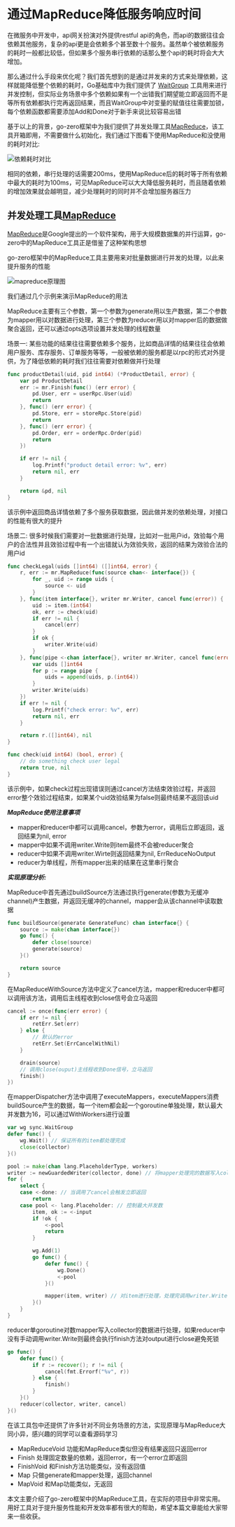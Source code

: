 # 通过MapReduce降低服务响应时间

在微服务中开发中，api网关扮演对外提供restful api的角色，而api的数据往往会依赖其他服务，复杂的api更是会依赖多个甚至数十个服务。虽然单个被依赖服务的耗时一般都比较低，但如果多个服务串行依赖的话那么整个api的耗时将会大大增加。

那么通过什么手段来优化呢？我们首先想到的是通过并发来的方式来处理依赖，这样就能降低整个依赖的耗时，Go基础库中为我们提供了 [WaitGroup](https://golang.org/pkg/sync/#WaitGroup) 工具用来进行并发控制，但实际业务场景中多个依赖如果有一个出错我们期望能立即返回而不是等所有依赖都执行完再返回结果，而且WaitGroup中对变量的赋值往往需要加锁，每个依赖函数都需要添加Add和Done对于新手来说比较容易出错

基于以上的背景，go-zero框架中为我们提供了并发处理工具[MapReduce](https://github.com/wjames2000/go-zero/blob/master/core/mr/mapreduce.go)，该工具开箱即用，不需要做什么初始化，我们通过下图看下使用MapReduce和没使用的耗时对比:

![依赖耗时对比](./images/mr_time.png)

相同的依赖，串行处理的话需要200ms，使用MapReduce后的耗时等于所有依赖中最大的耗时为100ms，可见MapReduce可以大大降低服务耗时，而且随着依赖的增加效果就会越明显，减少处理耗时的同时并不会增加服务器压力

## 并发处理工具[MapReduce](https://github.com/wjames2000/go-zero/tree/master/core/mr)

[MapReduce](https://zh.wikipedia.org/wiki/MapReduce)是Google提出的一个软件架构，用于大规模数据集的并行运算，go-zero中的MapReduce工具正是借鉴了这种架构思想  

go-zero框架中的MapReduce工具主要用来对批量数据进行并发的处理，以此来提升服务的性能  

![mapreduce原理图](./images/mr.png)

我们通过几个示例来演示MapReduce的用法  

MapReduce主要有三个参数，第一个参数为generate用以生产数据，第二个参数为mapper用以对数据进行处理，第三个参数为reducer用以对mapper后的数据做聚合返回，还可以通过opts选项设置并发处理的线程数量  

场景一: 某些功能的结果往往需要依赖多个服务，比如商品详情的结果往往会依赖用户服务、库存服务、订单服务等等，一般被依赖的服务都是以rpc的形式对外提供，为了降低依赖的耗时我们往往需要对依赖做并行处理  

```go
func productDetail(uid, pid int64) (*ProductDetail, error) {
	var pd ProductDetail
	err := mr.Finish(func() (err error) {
		pd.User, err = userRpc.User(uid)
		return
	}, func() (err error) {
		pd.Store, err = storeRpc.Store(pid)
		return
	}, func() (err error) {
		pd.Order, err = orderRpc.Order(pid)
		return
	})

	if err != nil {
		log.Printf("product detail error: %v", err)
		return nil, err
	}

	return &pd, nil
}
```

该示例中返回商品详情依赖了多个服务获取数据，因此做并发的依赖处理，对接口的性能有很大的提升  

场景二: 很多时候我们需要对一批数据进行处理，比如对一批用户id，效验每个用户的合法性并且效验过程中有一个出错就认为效验失败，返回的结果为效验合法的用户id  

```go
func checkLegal(uids []int64) ([]int64, error) {
	r, err := mr.MapReduce(func(source chan<- interface{}) {
		for _, uid := range uids {
			source <- uid
		}
	}, func(item interface{}, writer mr.Writer, cancel func(error)) {
		uid := item.(int64)
		ok, err := check(uid)
		if err != nil {
			cancel(err)
		}
		if ok {
			writer.Write(uid)
		}
	}, func(pipe <-chan interface{}, writer mr.Writer, cancel func(error)) {
		var uids []int64
		for p := range pipe {
			uids = append(uids, p.(int64))
		}
		writer.Write(uids)
	})
	if err != nil {
        log.Printf("check error: %v", err)
		return nil, err
	}

	return r.([]int64), nil
}

func check(uid int64) (bool, error) {
	// do something check user legal
	return true, nil
}
```

该示例中，如果check过程出现错误则通过cancel方法结束效验过程，并返回error整个效验过程结束，如果某个uid效验结果为false则最终结果不返回该uid

***MapReduce使用注意事项***

* mapper和reducer中都可以调用cancel，参数为error，调用后立即返回，返回结果为nil, error
* mapper中如果不调用writer.Write则item最终不会被reducer聚合
* reducer中如果不调用writer.Wirte则返回结果为nil, ErrReduceNoOutput
* reducer为单线程，所有mapper出来的结果在这里串行聚合

***实现原理分析:***

MapReduce中首先通过buildSource方法通过执行generate(参数为无缓冲channel)产生数据，并返回无缓冲的channel，mapper会从该channel中读取数据

```go
func buildSource(generate GenerateFunc) chan interface{} {
    source := make(chan interface{})
    go func() {
        defer close(source)
        generate(source)
    }()

    return source
}
```

在MapReduceWithSource方法中定义了cancel方法，mapper和reducer中都可以调用该方法，调用后主线程收到close信号会立马返回  

```go
cancel := once(func(err error) {
    if err != nil {
        retErr.Set(err)
    } else {
        // 默认的error
        retErr.Set(ErrCancelWithNil)
    }

    drain(source)
    // 调用close(ouput)主线程收到Done信号，立马返回
    finish()
})
```

在mapperDispatcher方法中调用了executeMappers，executeMappers消费buildSource产生的数据，每一个item都会起一个goroutine单独处理，默认最大并发数为16，可以通过WithWorkers进行设置  

```go
var wg sync.WaitGroup
defer func() {
    wg.Wait() // 保证所有的item都处理完成
    close(collector)
}()

pool := make(chan lang.PlaceholderType, workers)
writer := newGuardedWriter(collector, done) // 将mapper处理完的数据写入collector
for {
    select {
    case <-done: // 当调用了cancel会触发立即返回
        return
    case pool <- lang.Placeholder: // 控制最大并发数
        item, ok := <-input
        if !ok {
            <-pool
            return
        }

        wg.Add(1)
        go func() {
            defer func() {
                wg.Done()
                <-pool
            }()

            mapper(item, writer) // 对item进行处理，处理完调用writer.Write把结果写入collector对应的channel中
        }()
    }
}
```

reducer单goroutine对数mapper写入collector的数据进行处理，如果reducer中没有手动调用writer.Write则最终会执行finish方法对output进行close避免死锁

```go
go func() {
    defer func() {
        if r := recover(); r != nil {
            cancel(fmt.Errorf("%v", r))
        } else {
            finish()
        }
    }()
    reducer(collector, writer, cancel)
}()
```

在该工具包中还提供了许多针对不同业务场景的方法，实现原理与MapReduce大同小异，感兴趣的同学可以查看源码学习

* MapReduceVoid 功能和MapReduce类似但没有结果返回只返回error
* Finish 处理固定数量的依赖，返回error，有一个error立即返回
* FinishVoid 和Finish方法功能类似，没有返回值
* Map 只做generate和mapper处理，返回channel
* MapVoid 和Map功能类似，无返回

本文主要介绍了go-zero框架中的MapReduce工具，在实际的项目中非常实用。用好工具对于提升服务性能和开发效率都有很大的帮助，希望本篇文章能给大家带来一些收获。
